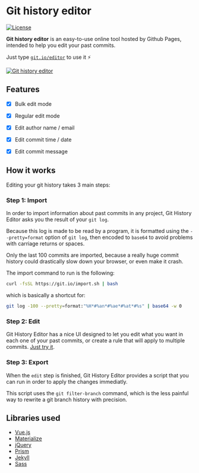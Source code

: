 # Git history editor

[![License](https://flat.badgen.net/github/license/bokub/git-history-editor?color=f49068)](https://raw.githubusercontent.com/bokub/git-history-editor/master/LICENSE)

**Git history editor** is an easy-to-use online tool hosted by Github Pages, intended to help you edit your past commits.

Just type [`git.io/editor`](https://git.io/editor) to use it ⚡️

[![Git history editor](http://bit.ly/2eOyTGA)](https://git.io/editor)


## Features

- [X] Bulk edit mode
- [x] Regular edit mode
- [x] Edit author name / email
- [x] Edit commit time / date
- [x] Edit commit message


## How it works

Editing your git history takes 3 main steps:


### Step 1: Import

In order to import information about past commits in any project, Git History Editor asks you the result of your `git log`.

Because this log is made to be read by a program, it is formatted using the `--pretty=format` option of `git log`, then encoded
to `base64` to avoid problems with carriage returns or spaces. 

Only the last 100 commits are imported, because a really huge commit history could drastically slow down your browser, or even make it crash.

The import command to run is the following:

```bash
curl -fsSL https://git.io/import.sh | bash
```

which is basically a shortcut for:

```bash
git log -100 --pretty=format:"%H*#%an*#%ae*#%at*#%s" | base64 -w 0
```


### Step 2: Edit

Git History Editor has a nice UI designed to let you edit what you want in each one of your past commits, or create a rule that will apply to multiple commits. [Just try it](https://git.io/editor).


### Step 3: Export

When the `edit` step is finished, Git History Editor provides a script that you can run in order to apply the changes immediatly.

This script uses the `git filter-branch` command, which is the less painful way to rewrite a git branch history with precision.


## Libraries used

- [Vue.js](https://github.com/vuejs/vue)
- [Materialize](https://github.com/Dogfalo/materialize)
- [jQuery](https://github.com/jquery/jquery)
- [Prism](https://github.com/PrismJS/prism)
- [Jekyll](https://github.com/jekyll/jekyll)
- [Sass](https://github.com/sass/sass)
